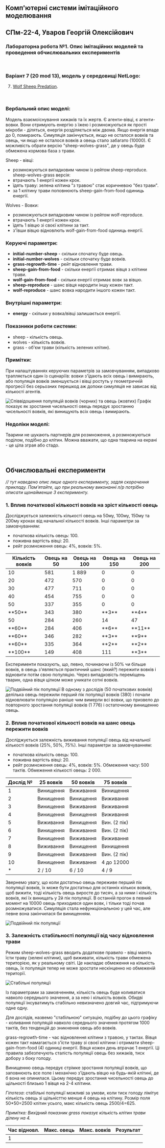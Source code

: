 ## Комп'ютерні системи імітаційного моделювання
## СПм-22-4, **Уваров Георгій Олексійович**
### Лабораторна робота №**1**. Опис імітаційних моделей та проведення обчислювальних експериментів

<br>

### Варіант 7 (20 mod 13), модель у середовищі NetLogo:
7. [Wolf Sheep Predation](http://www.netlogoweb.org/launch#http://www.netlogoweb.org/assets/modelslib/Sample%20Models/Biology/Wolf%20Sheep%20Predation.nlogo).

<br>

### Вербальний опис моделі:
Модель взаємоіснування хижаків та їх жертв. Є агенти-вівці, є агенти-вовки. Вони отримують енергію з їжею і розмножуються як прості мікроби - діляться, енергія розділяється між двома. Якщо енергія впаде до 0, помирають.
Симуляція закінчується, якщо не осталося вовків та овець, чи якщо не осталося вовків а овець стало забагато (10000).
Є можливість обрати версію "sheep-wolves-grass", де у овець буде обмежена кормова база з трави.

Sheep - вівці:
- розмножуються випадковим чином із рейтом sheep-reproduce.
sheep-wolves-grass версія:
- втрачають 1 енергії кожен крок.
- їдять траву: зелена клітина "з травою" стає коричневою "без трави".
- за 1 клітину трави поповнюють sheep-gain-from-food одиниць енергії.

Wolves - Вовки:
- розмножуються випадковим чином із рейтом wolf-reproduce.
- втрачають 1 енергії кожен крок.
- їдять 1 вівцю зі своєї клітини за такт.
- з'ївши вівцю відновлють wolf-gain-from-food одиниць енергії.

### Керуючі параметри:
- **initial-number-sheep** - скільки спочатку буде овець.
- **initial-number-wolves** - скільки спочатку буде вовків.
- **grass-regrowth-time** - рейт відновлення трави.
- **sheep-gain-from-food** - скільки енергії отримає вівця з клітини трави.
- **wolf-gain-from-food** - скільки енергії отримає вовк за вівцю.
- **sheep-reproduce** - шанс вівця народити іншу кожен такт.
- **wolf-reproduce** - шанс вовка народити іншого кожен такт.

### Внутрішні параметри:
- **energy** - скільки у вовка/вівці залишається енергії.

### Показники роботи системи:
- sheep - кількість овець.
- wolves - кількість вовків.
- grass - об'єм трави (кількість зелених клітин).

### Примітки:
При налаштуваннях керуючих параметрів за замовчуванням, випадково трапляється один із сценаріїв: вовки з'їдають всіх овець і вимирають, або популяція вовків зменшується і вівці ростуть у геометричній прогресії без серьозних перешкод аж допоки симуляція не зависає від кількості агентів.

![Співвідошення популяцій вовків (чорних) та овець (жовтих)](fig1.svg)
Графік показує як зростання чисельності овець передує зростанню чисельності вовків, які винищують всіх овець і вимирають.

### Недоліки моделі:
Тварини не шукають партнерів для розмноження, а розмножуються поділом, подібно до клітин. Можна вважати, що одна тварина на екрані - це ціла зграя або стадо.

<br>

## Обчислювальні експерименти
*// тут наведено опис лише одного експерименту, задля скорочення прикладу. Пам'ятайте, що при реальному виконанні л/р потрібно описати щонайменше 3 експерименту.* 
### 1. Вплив початкової кількості вовків на зріст кількості овець
Досліджується залежність кількості овець на 50му, 100му, 150му та 200му кроках від начальної кількості вовків.
Інші параметри за замовчуванням:
- початкова кількість овець: 100.
- поживна вартість вівці: 20.
- рейт розмноження овець: 4%, вовків: 5%.

<table>
<thead>
<tr><th>Кількість вовків</th><th>Овець на 50</th><th>Овець на 100</th><th>Овець на 150</th><th>Овець на 200</th></tr>
</thead>
<tbody>
  <tr><td>10</td><td>581</td><td>1 889</td><td>0</td><td>0</td></tr>
  <tr><td>20</td><td>472</td><td>570</td><td>0</td><td>0</td></tr>
  <tr><td>30</td><td>477</td><td>711</td><td>0</td><td>0</td></tr>
  <tr><td>40</td><td>454</td><td>755</td><td>0</td><td>0</td></tr>
  <tr><td>50</td><td>337</td><td>355</td><td>0</td><td>0</td></tr>
  <tr><td>**50**</td><td>343</td><td>380</td><td>**3**</td><td>**4**</td></tr>
  <tr><td>50</td><td>284</td><td>260</td><td>14</td><td>47</td></tr>
  <tr><td>**60**</td><td>284</td><td>406</td><td>**6**</td><td>**11**</td></tr>
  <tr><td>**60**</td><td>346</td><td>282</td><td>**3**</td><td>**9**</td></tr>
  <tr><td>**60**</td><td>335</td><td>364</td><td>**2**</td><td>**2**</td></tr>
  <tr><td>**100**</td><td>149</td><td>408</td><td>111</td><td>**3**</td></tr>
</tbody>
</table>

Експерименти показують, що, певно, починаючи із 50% чи більше вовків, в овець з'являється практичний шанс (який?) пережити вовків і відновити потім свою популяцію. Через випадковість переміщень тварин, одна вівця цілком може уникати сотні вовків.

![Подвійний пік популяції](fig-2.svg)
В одному з дослідів (50 початкових вовків) делілька овець пережили перший пік популяції вовків (380) і почали відновлювати популяцію раніше чим вимерли всі вовки, що призвело до повторного зростання популяціі вовків (1 776) і остаточному винищенню овець.

### 2. Вплив початкової кількості вовків на шанс овець пережити вовків
Досліджується залежність виживання популяції овець від начальної кількості вовків (25%, 50%, 75%).
Інші параметри за замовчуванням:
- початкова кількість овець: 100.
- поживна вартість вівці: 20.
- рейт розмноження овець: 4%, вовків: 5%.
Обмеження часу: 500 тактів. Обмеження кількості овець: 2 000.

<table>
<thead>
<tr><th>Дослід №</th><th>25 вовків</th><th>50 вовків</th><th>75 вовків</th></tr>
</thead>
<tbody>
  <tr><td>1</td><td>Винищення</td><td>Виживання</td><td>Винищення</td></tr>
  <tr><td>2</td><td>Винищення</td><td>Винищення</td><td>Виживання</td></tr>
  <tr><td>3</td><td>Винищення</td><td>Виживання</td><td>Виживання</td></tr>
  <tr><td>4</td><td>Винищення</td><td>Винищення</td><td>Виживання</td></tr>
  <tr><td>5</td><td>Виживання</td><td>Винищення</td><td>Вин. (2 пік)</td></tr>
  <tr><td>6</td><td>Винищення</td><td>Виживання</td><td>Вин. (2 пік)</td></tr>
  <tr><td>7</td><td>Винищення</td><td>Виживання</td><td>Виживання</td></tr>
  <tr><td>8</td><td>Виживання</td><td>Винищення</td><td>Винищення</td></tr>
  <tr><td>9</td><td>Винищення</td><td>Виживання</td><td>Вин. (2 пік)</td></tr>
  <tr><td>10</td><td>Винищення</td><td>Виживання</td><td>4 до 12000</td></tr>
  <tr><td>*</td><td>2 / 10</td><td>6 / 10</td><td>4 / 9</td></tr>
</tbody>
</table>

Звернемо увагу, що коли достатньо овець переживе перший пік популяції вовків, їх може бути достатньо для останніх кількох вовків, щоб вижити, тоді кількість овець виросте до тисяч, а за ними і кількість вовків, які їх винищать у 2й пік популяції. В останній прогон в певний момент на 10000 овець приходився один вовк, і тільки тоді почав розмножуватися. Симуляція стала нефункціональною у цей час, але певне вона закінчилася би винищенням.

![Подвійний пік популяції](fig-3.svg)

### 3. Залежність стабільності популяції від часу відновлення трави

Режим sheep-wolves-grass вводить додаткове правило - вівці мають їсти траву (зелені клітини), щоб виживати, кількість трави обмежена територією, як у реальному світі. Це накладає обмеження на кількість овець, їх популяція тепер не може зростати нескінценно но обмеженій території.

![Стабільні популяції](fig-4.svg)

Із параметрами за замовченням, кількість овець буде коливатися навколо середнього значення, а за нею і кількість вовків. Обидві популяції інсуватимуть стабільно невизначено довгий час, підтримуючи одне одну.

Для дослідів, назвемо "стабільною" ситуацію, подібну до цього графіку - коливання популяцій навколо середнього значення протягом 1000 тактів, без тенденцій до зникнення овець або вовків.

grass-regrowth-time - час відновлення клітини з травою, у тактах. Вівця кожен такт намагається з'їсти траву зі своєї клітини і отримати sheep-gain-from-food (4) одиниці енергії. Вівця кожен день втрачає 1 енергії. Ці правила забезпечують сталість популяції овець без хижаків, тиск добору з боку голоду.

Винищенню овець передує стрімке зростання популяції вовків, що заповнюють все поле і механічно з'їдають вівцю на будь-якій клітині, де б вона не опинилася. Цьому передує зростання чисельності овець до щільності близько 1 вівця на 2-4 клітини.

*Гіпотеза*: стабільні популяції можливі за умови, коли тиск голоду лімітує кількість овець зі щільністтю менше 4 овець на клітину. Розмір поля 50*50=2500 клітин усього, макс кількість овець 2500/4=625.

*Примітка: Вихідний показник grass показує кількість клітин трави ділену на 4.*

<table>
<thead>
<tr><th>Час відновл.</th><th>Макс. овець</th><th>Макс. вовків</th><th>Результат</th></tr>
</thead>
<tbody>
  <tr><td>1</td><td></td><td></td><td></td></tr>
</tbody>
</table>
